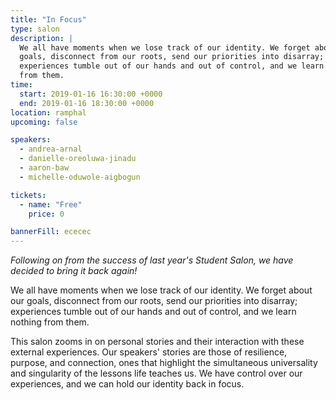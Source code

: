 ```yaml
---
title: "In Focus"
type: salon
description: |
  We all have moments when we lose track of our identity. We forget about our
  goals, disconnect from our roots, send our priorities into disarray;
  experiences tumble out of our hands and out of control, and we learn nothing
  from them.
time:
  start: 2019-01-16 16:30:00 +0000
  end: 2019-01-16 18:30:00 +0000
location: ramphal
upcoming: false

speakers:
  - andrea-arnal
  - danielle-oreoluwa-jinadu
  - aaron-baw
  - michelle-oduwole-aigbogun

tickets:
  - name: "Free"
    price: 0

bannerFill: ececec
---
```


*Following on from the success of last year's Student Salon, we have decided to
bring it back again!*

We all have moments when we lose track of our identity. We forget about our
goals, disconnect from our roots, send our priorities into disarray;
experiences tumble out of our hands and out of control, and we learn nothing
from them.

This salon zooms in on personal stories and their interaction with these
external experiences. Our speakers' stories are those of resilience, purpose,
and connection, ones that highlight the simultaneous universality and
singularity of the lessons life teaches us. We have control over our
experiences, and we can hold our identity back in focus.
